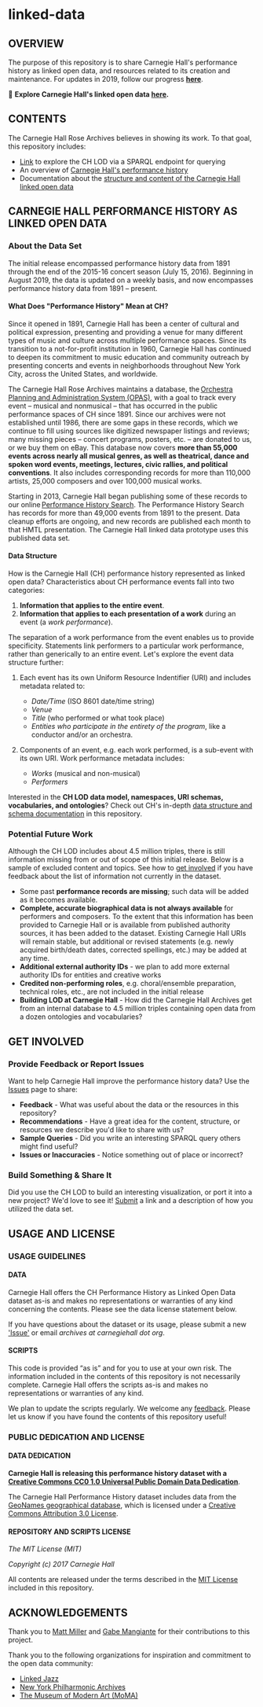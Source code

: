 # linked-data

## OVERVIEW

The purpose of this repository is to share Carnegie Hall's performance history as linked open data, and resources related to its creation and maintenance. For updates in 2019, follow our progress **[here](https://github.com/CarnegieHall/linked-data/issues/13)**.


🔴 **Explore Carnegie Hall's linked open data [here](http://data.carnegiehall.org/datalab/).**

## CONTENTS

The Carnegie Hall Rose Archives believes in showing its work. To that goal, this repository includes:
- [Link](http://data.carnegiehall.org/sparql/) to explore the CH LOD via a SPARQL endpoint for querying
- An overview of [Carnegie Hall's performance history](#carnegie-hall-performance-history-as-linked-open-data)
- Documentation about the [structure and content of the Carnegie Hall linked open data](/data-structure.md)

## CARNEGIE HALL PERFORMANCE HISTORY AS LINKED OPEN DATA

### About the Data Set
The initial release encompassed performance history data from 1891 through the end of the 2015-16 concert season (July 15, 2016). Beginning in August 2019, the data is updated on a weekly basis, and now encompasses performance history data from 1891 – present.

#### What Does "Performance History" Mean at CH?

Since it opened in 1891, Carnegie Hall has been a center of cultural and political expression, presenting and providing a venue for many different types of music and culture across multiple performance spaces. Since its transition to a not-for-profit institution in 1960, Carnegie Hall has continued to deepen its commitment to music education and community outreach by presenting concerts and events in neighborhoods throughout New York City, across the United States, and worldwide.

The Carnegie Hall Rose Archives maintains a database, the [Orchestra Planning and Administration System (OPAS)](http://fineartssoftware.com/), with a goal to track every event – musical and nonmusical – that has occurred in the public performance spaces of CH since 1891. Since our archives were not established until 1986, there are some gaps in these records, which we continue to fill using sources like digitized newspaper listings and reviews; many missing pieces – concert programs, posters, etc. – are donated to us, or we buy them on eBay. This database now covers **more than 55,000 events across nearly all musical genres, as well as theatrical, dance and spoken word events, meetings, lectures, civic rallies, and political conventions**. It also includes corresponding records for more than 110,000 artists, 25,000 composers and over 100,000 musical works.

Starting in 2013, Carnegie Hall began publishing some of these records to our online [Performance History Search](https://www.carnegiehall.org/PerformanceHistorySearch/). The Performance History Search has records for more than 49,000 events from 1891 to the present. Data cleanup efforts are ongoing, and new records are published each month to that HMTL presentation. The Carnegie Hall linked data prototype uses this published data set.

#### Data Structure

How is the Carnegie Hall (CH) performance history represented as linked open data? Characteristics about CH performance events fall into two categories:
1. **Information that applies to the entire event**.
2. **Information that applies to each presentation of a work** during an event (a *work performance*). 

The separation of a work performance from the event enables us to provide specificity. Statements link performers to a particular work performance, rather than generically to an entire event. Let's explore the event data structure further: 

1. Each event has its own Uniform Resource Indentifier (URI) and includes metadata related to: 
      - *Date/Time* (ISO 8601 date/time string) 
      - *Venue* 
      - *Title* (who performed or what took place) 
      - *Entities who participate in the entirety of the program*, like a conductor and/or an orchestra.

2. Components of an event, e.g. each work performed, is a sub-event with its own URI. Work performance metadata includes:
      - *Works* (musical and non-musical)
      - *Performers* 

Interested in the **CH LOD data model, namespaces, URI schemas, vocabularies, and ontologies**? Check out CH's in-depth [data structure and schema documentation](/data-structure.md) in this repository.

### Potential Future Work

Although the CH LOD includes about 4.5 million triples, there is still information missing from or out of scope of this initial release. Below is a sample of excluded content and topics. See how to [get involved](#get-involved) if you have feedback about the list of information not currently in the dataset.

- Some past **performance records are missing**; such data will be added as it becomes available. 
- **Complete, accurate biographical data is not always available** for performers and composers. To the extent that this information has been provided to Carnegie Hall or is available from published authority sources, it has been added to the dataset. Existing Carnegie Hall URIs will remain stable, but additional or revised statements (e.g. newly acquired birth/death dates, corrected spellings, etc.) may be added at any time.
- **Additional external authority IDs** - we plan to add more external authority IDs for entities and creative works
- **Credited non-performing roles**, e.g. choral/ensemble preparation, technical roles, etc., are not included in the initial release
- **Building LOD at Carnegie Hall** - How did the Carnegie Hall Archives get from an internal database to 4.5 million triples containing open data from a dozen ontologies and vocabularies? 

## GET INVOLVED
### Provide Feedback or Report Issues

Want to help Carnegie Hall improve the performance history data? Use the [Issues](https://github.com/CarnegieHall/linked-data/issues) page to share:
- **Feedback** - What was useful about the data or the resources in this repository? 
- **Recommendations** - Have a great idea for the content, structure, or resources we describe you'd like to share with us?
- **Sample Queries** - Did you write an interesting SPARQL query others might find useful? 
- **Issues or Inaccuracies** - Notice something out of place or incorrect? 

### Build Something & Share It

Did you use the CH LOD to build an interesting visualization, or port it into a new project? We'd love to see it! [Submit](https://github.com/CarnegieHall/linked-data/issues) a link and a description of how you utilized the data set.

## USAGE AND LICENSE
### USAGE GUIDELINES
#### DATA
Carnegie Hall offers the CH Performance History as Linked Open Data dataset as-is and makes no representations or warranties of any kind concerning the contents. Please see the data license statement below.

If you have questions about the dataset or its usage, please submit a new ['Issue'](https://github.com/CarnegieHall/linked-data/issues) or email *archives at carnegiehall dot org*. 

#### SCRIPTS
This code is provided “as is” and for you to use at your own risk. The information included in the contents of this repository is not necessarily complete. Carnegie Hall offers the scripts as-is and makes no representations or warranties of any kind.

We plan to update the scripts regularly. We welcome any [feedback](https://github.com/CarnegieHall/linked-data/issues). Please let us know if you have found the contents of this repository useful!

### PUBLIC DEDICATION AND LICENSE
#### DATA DEDICATION
**Carnegie Hall is releasing this performance history dataset with a [Creative Commons CC0 1.0 Universal Public Domain Data Dedication](https://creativecommons.org/publicdomain/zero/1.0/)**.

The Carnegie Hall Performance History dataset includes data from the [GeoNames geographical database](http://www.geonames.org/), which is licensed under a [Creative Commons Attribution 3.0 License](http://creativecommons.org/licenses/by/3.0/).

#### REPOSITORY AND SCRIPTS LICENSE
_The MIT License (MIT)_

_Copyright (c) 2017 Carnegie Hall_

All contents are released under the terms described in the [MIT License](https://github.com/CarnegieHall/linked-data/blob/master/LICENSE) included in this repository.

## ACKNOWLEDGEMENTS 
Thank you to [Matt Miller](https://github.com/thisismattmiller) and [Gabe Mangiante](https://www.linkedin.com/in/gabemangiante/) for their contributions to this project. 

Thank you to the following organizations for inspiration and commitment to the open data community:
- [Linked Jazz](https://linkedjazz.org/)
- [New York Philharmonic Archives](https://github.com/nyphilarchive/PerformanceHistory)
- [The Museum of Modern Art (MoMA)](https://github.com/MuseumofModernArt/collection)
